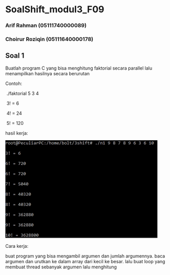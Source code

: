 # SoalShift_modul3_F09

### Arif Rahman (05111740000089)

### Choirur Roziqin (05111640000178)

## Soal 1



Buatlah program C yang bisa menghitung faktorial secara parallel lalu menampilkan hasilnya secara berurutan

Contoh:

​	./faktorial 5 3 4

​	3! = 6

​	4! = 24

​	5! = 120

hasil kerja:

![](/pics/no1res.jpg)

Cara kerja:

buat program yang bisa mengambil argumen dan jumlah argumennya. baca argumen dan urutkan ke dalam array dari kecil ke besar. lalu buat loop yang membuat thread sebanyak argumen lalu menghitung 
